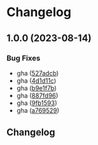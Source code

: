 # Changelog

## 1.0.0 (2023-08-14)


### Bug Fixes

* gha ([527adcb](https://github.com/switchboard-xyz/function-templates/commit/527adcbeeceba8b5a9018b734e94b476c73867c1))
* gha ([4d1d11c](https://github.com/switchboard-xyz/function-templates/commit/4d1d11c32f77c1b2f09e2e55a828563f6e250707))
* gha ([b9e1f7b](https://github.com/switchboard-xyz/function-templates/commit/b9e1f7b597ddc8a508bec414236c99c52c1462ef))
* gha ([887fd96](https://github.com/switchboard-xyz/function-templates/commit/887fd9603158eeb008cd28faca7719cc73a2d1dc))
* gha ([9fb1593](https://github.com/switchboard-xyz/function-templates/commit/9fb1593aec9a03eaa7e9818615cf50391bd05896))
* gha ([a769529](https://github.com/switchboard-xyz/function-templates/commit/a769529c278032d1d941825ea5e59180bbe37e95))

## Changelog
